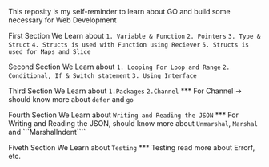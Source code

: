 This reposity is my self-reminder to learn about GO and build some necessary for Web Development


First Section We Learn about
 ```1. Variable & Function```
 ```2. Pointers```
 ```3. Type & Struct```
 ```4. Structs is used with Function using Reciever```
 ```5. Structs is used for Maps and Slice```

 Second Section We Learn about
 ```1. Looping For Loop and Range```
 ```2. Conditional, If & Switch statement```
 ```3. Using Interface```

 Third Section We Learn about
 ```1.Packages```
 ```2.Channel```
*** For Channel -> should know more about ```defer``` and ```go```

Fourth Section We Learn about
```Writing and Reading the JSON```
*** For Writing and Reading the JSON, should know more about ```Unmarshal```, ```Marshal``` and ```MarshalIndent````

Fiveth Section We Learn about
```Testing```
*** Testing read more about Errorf, etc. 
